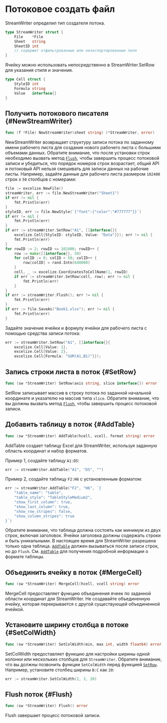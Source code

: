 # Потоковое создать файл

StreamWriter определил тип создателя потока.

```go
type StreamWriter struct {
    File    *File
    Sheet   string
    SheetID int
    // содержит отфильтрованные или неэкспортированные поля
}
```

Ячейку можно использовать непосредственно в StreamWriter.SetRow для указания стиля и значения.

```go
type Cell struct {
    StyleID int
    Formula string
    Value   interface{}
}
```

## Получить потокового писателя {#NewStreamWriter}

```go
func (f *File) NewStreamWriter(sheet string) (*StreamWriter, error)
```

NewStreamWriter возвращает структуру записи потока по заданному имени рабочего листа для создания нового рабочего листа с большими объемами данных. Обратите внимание, что после установки строк необходимо вызвать метод [`Flush`](stream.md#Flush), чтобы завершить процесс потоковой записи и убедиться, что порядок номеров строк возрастает, общий API и потоковый API нельзя смешивать для записи данных на рабочие листы. Например, задайте данные для рабочего листа размером `102400` строк x `50` столбцов с номерами:

```go
file := excelize.NewFile()
streamWriter, err := file.NewStreamWriter("Sheet1")
if err != nil {
    fmt.Println(err)
}
styleID, err := file.NewStyle(`{"font":{"color":"#777777"}}`)
if err != nil {
    fmt.Println(err)
}
if err := streamWriter.SetRow("A1", []interface{}{
    excelize.Cell{StyleID: styleID, Value: "Data"}}); err != nil {
    fmt.Println(err)
}
for rowID := 2; rowID <= 102400; rowID++ {
    row := make([]interface{}, 50)
    for colID := 0; colID < 50; colID++ {
        row[colID] = rand.Intn(640000)
    }
    cell, _ := excelize.CoordinatesToCellName(1, rowID)
    if err := streamWriter.SetRow(cell, row); err != nil {
        fmt.Println(err)
    }
}
if err := streamWriter.Flush(); err != nil {
    fmt.Println(err)
}
if err := file.SaveAs("Book1.xlsx"); err != nil {
    fmt.Println(err)
}
```

Задайте значение ячейки и формулу ячейки для рабочего листа с помощью средства записи потока:

```go
err := streamWriter.SetRow("A1", []interface{}{
    excelize.Cell{Value: 1},
    excelize.Cell{Value: 2},
    excelize.Cell{Formula: "SUM(A1,B1)"}});
```

## Запись строки листа в поток {#SetRow}

```go
func (sw *StreamWriter) SetRow(axis string, slice interface{}) error
```

SetRow записывает массив в строку потока по заданной начальной координате и указателю на массив типа `slice`. Обратите внимание, что вы должны вызвать метод [`Flush`](stream.md#Flush), чтобы завершить процесс потоковой записи.

## Добавить таблицу в поток {#AddTable}

```go
func (sw *StreamWriter) AddTable(hcell, vcell, format string) error
```

AddTable создает таблицу Excel для StreamWriter, используя заданную область координат и набор форматов.

Пример 1, создайте таблицу `A1:D5`:

```go
err := streamWriter.AddTable("A1", "D5", "")
```

Пример 2, создайте таблицу `F2:H6` с установленным форматом:

```go
err := streamWriter.AddTable("F2", "H6", `{
    "table_name": "table",
    "table_style": "TableStyleMedium2",
    "show_first_column": true,
    "show_last_column": true,
    "show_row_stripes": false,
    "show_column_stripes": true
}`)
```

Обратите внимание, что таблица должна состоять как минимум из двух строк, включая заголовок. Ячейки заголовка должны содержать строки и быть уникальными. В настоящее время для StreamWriter разрешена только одна таблица. [`AddTable`](stream.md#AddTable) должен вызываться после записи строк, но до `Flush`. См. [`AddTable`](utils.md#AddTable) для получения подробной информации о формате таблицы.

## Объединить ячейку в поток {#MergeCell}

```go
func (sw *StreamWriter) MergeCell(hcell, vcell string) error
```

MergeCell предоставляет функцию объединения ячеек по заданной области координат для StreamWriter. Не создавайте объединенную ячейку, которая перекрывается с другой существующей объединенной ячейкой.

## Установите ширину столбца в потоке {#SetColWidth}

```go
func (sw *StreamWriter) SetColWidth(min, max int, width float64) error
```

SetColWidth предоставляет функцию для настройки ширины одной колонки или нескольких столбцов для `StreamWriter`. Обратите внимание, что вы должны позвонить функции `SetColWidth` перед функцией [`SetRow`](stream.md#SetRow). Например, установите столбец ширины `B:C` как `20`:

```go
err := streamWriter.SetColWidth(2, 3, 20)
```

## Flush поток {#Flush}

```go
func (sw *StreamWriter) Flush() error
```

Flush завершает процесс потоковой записи.
